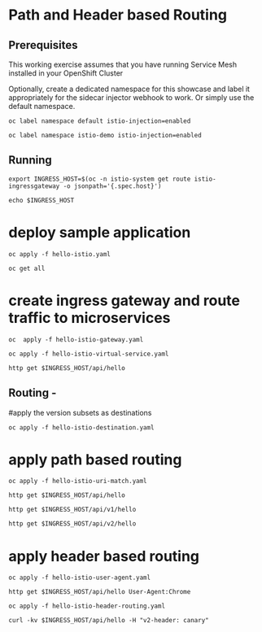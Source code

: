 # Path and Header based Routing

## Prerequisites

This working exercise assumes that you have running Service Mesh installed in your OpenShift Cluster

Optionally, create a dedicated namespace for this showcase and label it appropriately for the sidecar injector webhook to work. Or simply use the default namespace.

```
oc label namespace default istio-injection=enabled

oc label namespace istio-demo istio-injection=enabled

```

## Running

```
export INGRESS_HOST=$(oc -n istio-system get route istio-ingressgateway -o jsonpath='{.spec.host}')

echo $INGRESS_HOST

```

# deploy sample application

```
oc apply -f hello-istio.yaml

oc get all
```

# create ingress gateway and route traffic to microservices

```
oc  apply -f hello-istio-gateway.yaml

oc apply -f hello-istio-virtual-service.yaml

http get $INGRESS_HOST/api/hello 
```

## Routing -

#apply the version subsets as destinations

```
oc apply -f hello-istio-destination.yaml

```

# apply path based routing
```
oc apply -f hello-istio-uri-match.yaml

http get $INGRESS_HOST/api/hello 

http get $INGRESS_HOST/api/v1/hello 

http get $INGRESS_HOST/api/v2/hello 

```

# apply header based routing
```
oc apply -f hello-istio-user-agent.yaml

http get $INGRESS_HOST/api/hello User-Agent:Chrome 

oc apply -f hello-istio-header-routing.yaml 

curl -kv $INGRESS_HOST/api/hello -H "v2-header: canary" 
```


